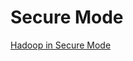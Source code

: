 # Secure Mode

[Hadoop in Secure Mode](https://hadoop.apache.org/docs/current/hadoop-project-dist/hadoop-common/SecureMode.html)
